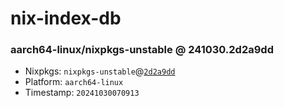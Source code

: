 # nix-index-db
### aarch64-linux/nixpkgs-unstable @ 241030.2d2a9dd
- Nixpkgs: `nixpkgs-unstable`@[`2d2a9dd`](https://github.com/NixOS/nixpkgs/commit/2d2a9ddbe3f2c00747398f3dc9b05f7f2ebb0f53)
- Platform: `aarch64-linux`
- Timestamp: `20241030070913`
